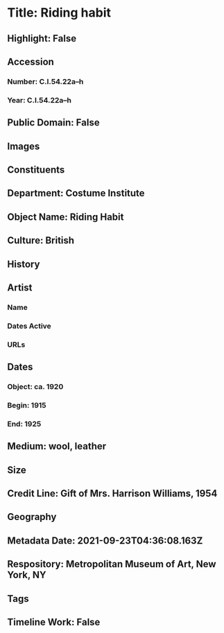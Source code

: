 # Title: Riding habit
## Highlight: False
## Accession
### Number: C.I.54.22a–h
### Year: C.I.54.22a–h
## Public Domain: False
## Images
## Constituents
## Department: Costume Institute
## Object Name: Riding Habit
## Culture: British
## History
## Artist
### Name
### Dates Active
### URLs
## Dates
### Object: ca. 1920
### Begin: 1915
### End: 1925
## Medium: wool, leather
## Size
## Credit Line: Gift of Mrs. Harrison Williams, 1954
## Geography
## Metadata Date: 2021-09-23T04:36:08.163Z
## Respository: Metropolitan Museum of Art, New York, NY
## Tags
## Timeline Work: False